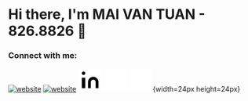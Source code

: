 # Hi there, I'm MAI VAN TUAN - 826.8826 👋 
### Connect with me:
[![website](./img/facebook-dark1.svg)](https://www.facebook.com/vahtyah/#gh-dark-mode-only)
[![website](./img/facebook-light.svg)](https://www.facebook.com/vahtyah/#gh-light-mode-only)
[![website](./img/linkedin-light.svg)](https://www.linkedin.com/in/vahtyah/#gh-light-mode-only)
[![website](./img/linkedin-dark.svg)](https://www.linkedin.com/in/vahtyah/#gh-dark-mode-only)
[![website](./img/leetcode-dark.svg)](https://www.linkedin.com/in/vahtyah/#gh-dark-mode-only){width=24px height=24px}
